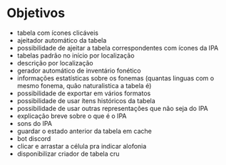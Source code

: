 # Objetivos
- tabela com ícones clicáveis 
- ajeitador automático da tabela
- possibilidade de ajeitar a tabela
correspondentes com ícones da IPA
- tabelas padrão no início por localização
- descrição por localização 
- gerador automático de inventário fonético
- informações estatísticas sobre os fonemas (quantas linguas com o mesmo fonema, quão naturalistica a tabela é)
- possibilidade de exportar em vários formatos
- possibilidade de usar ítens históricos da tabela
- possibilidade de usar outras representações que não seja do IPA
- explicação breve sobre o que é o IPA
- sons do IPA
- guardar o estado anterior da tabela em cache
- bot discord
- clicar e arrastar a célula pra indicar alofonia
- disponibilizar criador de tabela cru